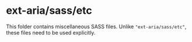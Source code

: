# ext-aria/sass/etc

This folder contains miscellaneous SASS files. Unlike `"ext-aria/sass/etc"`, these files
need to be used explicitly.
